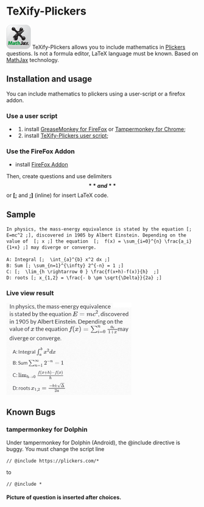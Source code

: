 # TeXify-Plickers
<img src="LOGO.png" width="64"> TeXify-Plickers allows you to include mathematics in [Plickers](https://plickers.com) questions. Is not a formula editor, LaTeX language must be known. Based on [MathJax](https://www.mathjax.org/) technology.

## Installation and usage

You can include mathematics to plickers using a user-script or a firefox addon.

### Use a user script

* 1) install [GreaseMonkey for FireFox](https://addons.mozilla.org/fr/firefox/addon/greasemonkey/) or [Tampermonkey for Chrome](https://chrome.google.com/webstore/detail/tampermonkey/dhdgffkkebhmkfjojejmpbldmpobfkfo);
* 2) install [TeXify-Plickers user script](https://raw.githubusercontent.com/obook/TeXify-Plickers/master/user-script/TeXify-Plickers.user.js);

### Use the FireFox Addon

* install [FireFox Addon](https://github.com/obook/TeXify-Plickers/blob/master/firefox-addon/texifyplickers-0.0.8-an%2Bfx.xpi)

Then, create questions and use delimiters **$$** and **$$** or **[;** and **;]** (inline) for insert LaTeX code.

## Sample

```
In physics, the mass-energy equivalence is stated by the equation [; E=mc^2 ;], discovered in 1905 by Albert Einstein. Depending on the value of  [; x ;] the equation  [;  f(x) = \sum_{i=0}^{n} \frac{a_i}{1+x} ;] may diverge or converge.

A: Integral [;  \int_{a}^{b} x^2 dx ;]
B: Sum [; \sum_{n=1}^{\infty} 2^{-n} = 1 ;]
C: [;  \lim_{h \rightarrow 0 } \frac{f(x+h)-f(x)}{h}  ;]
D: roots [; x_{1,2} = \frac{- b \pm \sqrt{\Delta}}{2a} ;]
```

### Live view result

<img src="sample.png" width="328">

## Known Bugs

### tampermonkey for Dolphin

Under tampermonkey for Dolphin (Android), the @include directive is buggy. You must change the script line

```
// @include	https://plickers.com/*
```
to

```
// @include	*
```

#### Picture of question is inserted after choices.



